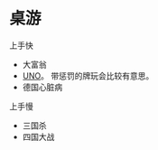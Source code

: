 # 桌游
上手快
* 大富翁
* [UNO](https://baike.baidu.com/item/UNO/25437)。 带惩罚的牌玩会比较有意思。
* 德国心脏病

上手慢
* 三国杀
* 四国大战
